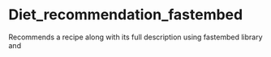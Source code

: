 # Diet_recommendation_fastembed
Recommends a recipe along with its full description using fastembed library and
